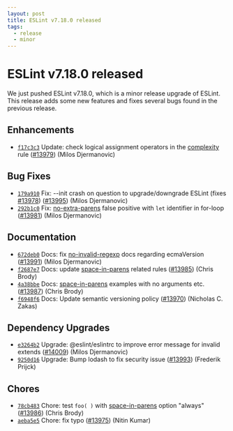 ```yaml
---
layout: post
title: ESLint v7.18.0 released
tags:
  - release
  - minor
---
```

# ESLint v7.18.0 released

We just pushed ESLint v7.18.0, which is a minor release upgrade of ESLint. This release adds some new features and fixes several bugs found in the previous release.










## Enhancements


* [`f17c3c3`](https://github.com/eslint/eslint/commit/f17c3c371789ffa84f0cda57101e8193899adbe6) Update: check logical assignment operators in the [complexity](/docs/rules/complexity) rule ([#13979](https://github.com/eslint/eslint/issues/13979)) (Milos Djermanovic)




## Bug Fixes


* [`179a910`](https://github.com/eslint/eslint/commit/179a910b32e853bc12a9dd71f7c10e762cbeac44) Fix: --init crash on question to upgrade/downgrade ESLint (fixes [#13978](https://github.com/eslint/eslint/issues/13978)) ([#13995](https://github.com/eslint/eslint/issues/13995)) (Milos Djermanovic)
* [`292b1c0`](https://github.com/eslint/eslint/commit/292b1c0017bc442d399f67e01d699c59e6b71453) Fix: [no-extra-parens](/docs/rules/no-extra-parens) false positive with `let` identifier in for-loop ([#13981](https://github.com/eslint/eslint/issues/13981)) (Milos Djermanovic)




## Documentation


* [`672deb0`](https://github.com/eslint/eslint/commit/672deb057a14a7acad8c669189870009f1edb8a6) Docs: fix [no-invalid-regexp](/docs/rules/no-invalid-regexp) docs regarding ecmaVersion ([#13991](https://github.com/eslint/eslint/issues/13991)) (Milos Djermanovic)
* [`f2687e7`](https://github.com/eslint/eslint/commit/f2687e71f9e2a2773f821c4dc1a02abe95b97df4) Docs: update [space-in-parens](/docs/rules/space-in-parens) related rules ([#13985](https://github.com/eslint/eslint/issues/13985)) (Chris Brody)
* [`4a38bbe`](https://github.com/eslint/eslint/commit/4a38bbe81b4b29ca1a4e62d0a0cc8d525455b063) Docs: [space-in-parens](/docs/rules/space-in-parens) examples with no arguments etc. ([#13987](https://github.com/eslint/eslint/issues/13987)) (Chris Brody)
* [`f6948f6`](https://github.com/eslint/eslint/commit/f6948f6bdc763dca0787bb2786bc9f6f9ed88f43) Docs: Update semantic versioning policy ([#13970](https://github.com/eslint/eslint/issues/13970)) (Nicholas C. Zakas)




## Dependency Upgrades


* [`e3264b2`](https://github.com/eslint/eslint/commit/e3264b26a625d926a1ea96df1c4b643af5c3797c) Upgrade: @eslint/eslintrc to improve error message for invalid extends ([#14009](https://github.com/eslint/eslint/issues/14009)) (Milos Djermanovic)
* [`9250d16`](https://github.com/eslint/eslint/commit/9250d167ceb5684669eabe93dae326e33f0684f2) Upgrade: Bump lodash to fix security issue ([#13993](https://github.com/eslint/eslint/issues/13993)) (Frederik Prijck)






## Chores


* [`78cb483`](https://github.com/eslint/eslint/commit/78cb48345c725e9f90fd0e631c476802244df4a4) Chore: test `foo( )` with [space-in-parens](/docs/rules/space-in-parens) option "always" ([#13986](https://github.com/eslint/eslint/issues/13986)) (Chris Brody)
* [`aeba5e5`](https://github.com/eslint/eslint/commit/aeba5e5e6062095a06d9b867d7e7ee75422f25b9) Chore: fix typo ([#13975](https://github.com/eslint/eslint/issues/13975)) (Nitin Kumar)


